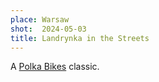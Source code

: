 ```yaml
---
place: Warsaw
shot:  2024-05-03
title: Landrynka in the Streets
---
```


A [Polka Bikes](https://polkabikes.pl) classic.
